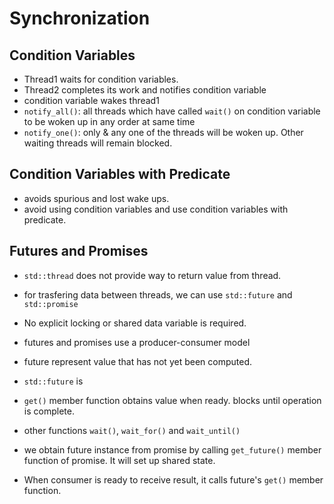 # Synchronization

## Condition Variables

- Thread1 waits for condition variables.
- Thread2 completes its work and notifies condition variable
- condition variable wakes thread1
- `notify_all()`: all threads which have called `wait()` on condition variable to be woken up in any order at same time
- `notify_one()`: only & any one of the threads will be woken up. Other waiting threads will remain blocked.

## Condition Variables with Predicate

- avoids spurious and lost wake ups.
- avoid using condition variables and use condition variables with predicate.

## Futures and Promises

- `std::thread` does not provide way to return value from thread.
- for trasfering data between threads, we can use `std::future` and `std::promise`
- No explicit locking or shared data variable is required.
- futures and promises use a producer-consumer model


- future represent value that has not yet been computed.
- `std::future` is 
- `get()` member function obtains value when ready. blocks until operation is complete.
- other functions `wait()`, `wait_for()` and `wait_until()`

- we obtain future instance from promise by calling `get_future()` member function of promise. It will set up shared state.
- When consumer is ready to receive result, it calls future's `get()` member function.


